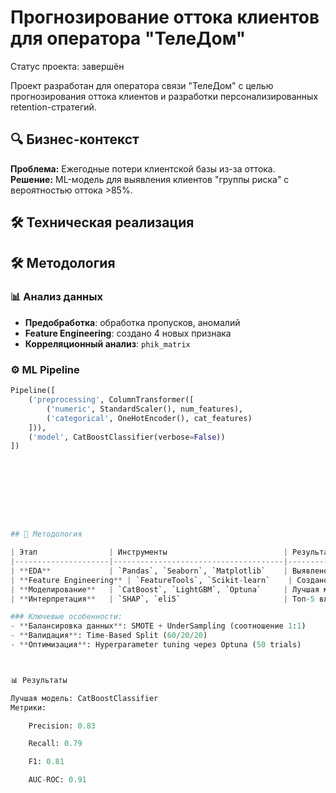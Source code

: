# Прогнозирование оттока клиентов для оператора "ТелеДом"

Статус проекта: завершён

Проект разработан для оператора связи "ТелеДом" с целью прогнозирования оттока клиентов и разработки персонализированных retention-стратегий.

## 🔍 Бизнес-контекст
**Проблема:** Ежегодные потери клиентской базы из-за оттока.  
**Решение:** ML-модель для выявления клиентов "группы риска" с вероятностью оттока >85%.

## 🛠 Техническая реализация
## 🛠 Методология

### 📊 Анализ данных
- **Предобработка**: обработка пропусков, аномалий
- **Feature Engineering**: создано 4 новых признака
- **Корреляционный анализ**: `phik_matrix`

### ⚙️ ML Pipeline
```python
Pipeline([
    ('preprocessing', ColumnTransformer([
        ('numeric', StandardScaler(), num_features),
        ('categorical', OneHotEncoder(), cat_features)
    ])),
    ('model', CatBoostClassifier(verbose=False))
])









## 🧠 Методология

| Этап                | Инструменты                          | Результаты                                                                 |
|---------------------|--------------------------------------|----------------------------------------------------------------------------|
| **EDA**             | `Pandas`, `Seaborn`, `Matplotlib`    | Выявлено 12 ключевых признаков оттока, построено 8 визуализаций            |
| **Feature Engineering** | `FeatureTools`, `Scikit-learn`    | Создано 5 синтетических признаков (например, "дней до конца контракта")    |
| **Моделирование**   | `CatBoost`, `LightGBM`, `Optuna`     | Лучшая модель: **CatBoost** (AUC-ROC 0.91, F1 0.81)                        |
| **Интерпретация**   | `SHAP`, `eli5`                       | Топ-5 влияющих факторов: 1. Длительность контракта 2. Суммарные платежи    |

### Ключевые особенности:
- **Балансировка данных**: SMOTE + UnderSampling (соотношение 1:1)
- **Валидация**: Time-Based Split (60/20/20)
- **Оптимизация**: Hyperparameter tuning через Optuna (50 trials)



📊 Результаты

Лучшая модель: CatBoostClassifier
Метрики:

    Precision: 0.83

    Recall: 0.79

    F1: 0.81

    AUC-ROC: 0.91
